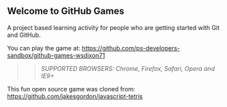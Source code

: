 ## Welcome to GitHub Games

A project based learning activity for people who are getting started with Git and GitHub.

You can play the game at: https://github.com/ps-developers-sandbox/github-games-wsdixon71

>> _*SUPPORTED BROWSERS*: Chrome, Firefox, Safari, Opera and IE9+_

This fun open source game was cloned from: https://github.com/jakesgordon/javascript-tetris
